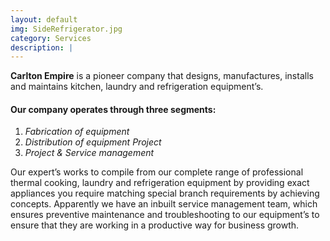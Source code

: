 ```yaml
---
layout: default
img: SideRefrigerator.jpg
category: Services
description: |
---
```


**Carlton Empire** is a pioneer company that designs, manufactures, installs and maintains kitchen, laundry and refrigeration equipment’s. 


#### Our company operates through three segments:
1. *Fabrication of equipment*
2. *Distribution of equipment Project*
3. *Project & Service management*

Our expert’s works to compile from our complete range of professional thermal
cooking, laundry and refrigeration equipment by providing exact appliances
you require matching special branch requirements by achieving
concepts. Apparently we have an inbuilt service management team,
which ensures preventive maintenance and troubleshooting to
our equipment’s to ensure that they are working in a
productive way for business growth.